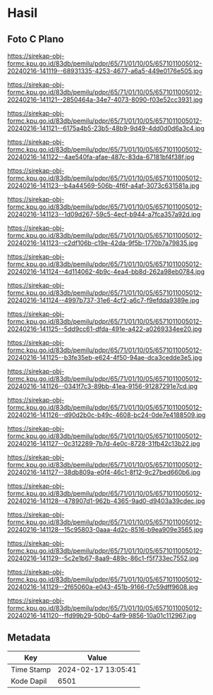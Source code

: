 # Hasil

## Foto C Plano

https://sirekap-obj-formc.kpu.go.id/83db/pemilu/pdpr/65/71/01/10/05/6571011005012-20240216-141119--68931335-4253-4677-a6a5-449e0176e505.jpg

https://sirekap-obj-formc.kpu.go.id/83db/pemilu/pdpr/65/71/01/10/05/6571011005012-20240216-141121--2850464a-34e7-4073-8090-f03e52cc3931.jpg

https://sirekap-obj-formc.kpu.go.id/83db/pemilu/pdpr/65/71/01/10/05/6571011005012-20240216-141121--6175a4b5-23b5-48b9-9d49-4dd0d0d6a3c4.jpg

https://sirekap-obj-formc.kpu.go.id/83db/pemilu/pdpr/65/71/01/10/05/6571011005012-20240216-141122--4ae540fa-afae-487c-83da-67181bf4f38f.jpg

https://sirekap-obj-formc.kpu.go.id/83db/pemilu/pdpr/65/71/01/10/05/6571011005012-20240216-141123--b4a44569-506b-4f6f-a4af-3073c631581a.jpg

https://sirekap-obj-formc.kpu.go.id/83db/pemilu/pdpr/65/71/01/10/05/6571011005012-20240216-141123--1d09d267-59c5-4ecf-b944-a7fca357a92d.jpg

https://sirekap-obj-formc.kpu.go.id/83db/pemilu/pdpr/65/71/01/10/05/6571011005012-20240216-141123--c2df106b-c19e-42da-9f5b-1770b7a79835.jpg

https://sirekap-obj-formc.kpu.go.id/83db/pemilu/pdpr/65/71/01/10/05/6571011005012-20240216-141124--4d114062-4b9c-4ea4-bb8d-262a98eb0784.jpg

https://sirekap-obj-formc.kpu.go.id/83db/pemilu/pdpr/65/71/01/10/05/6571011005012-20240216-141124--4997b737-31e6-4cf2-a6c7-f9efdda9389e.jpg

https://sirekap-obj-formc.kpu.go.id/83db/pemilu/pdpr/65/71/01/10/05/6571011005012-20240216-141125--5dd9cc61-dfda-491e-a422-a0269334ee20.jpg

https://sirekap-obj-formc.kpu.go.id/83db/pemilu/pdpr/65/71/01/10/05/6571011005012-20240216-141125--b3fe35eb-e624-4f50-94ae-dca3cedde3e5.jpg

https://sirekap-obj-formc.kpu.go.id/83db/pemilu/pdpr/65/71/01/10/05/6571011005012-20240216-141126--0341f7c3-89bb-41ea-9156-91287291e7cd.jpg

https://sirekap-obj-formc.kpu.go.id/83db/pemilu/pdpr/65/71/01/10/05/6571011005012-20240216-141126--d90d2b0c-b49c-4608-bc24-0de7e4188509.jpg

https://sirekap-obj-formc.kpu.go.id/83db/pemilu/pdpr/65/71/01/10/05/6571011005012-20240216-141127--0c312289-7b7d-4e0c-8728-31fb42c13b22.jpg

https://sirekap-obj-formc.kpu.go.id/83db/pemilu/pdpr/65/71/01/10/05/6571011005012-20240216-141127--38db809a-e0f4-46c1-8f12-9c27bed660b6.jpg

https://sirekap-obj-formc.kpu.go.id/83db/pemilu/pdpr/65/71/01/10/05/6571011005012-20240216-141128--478907d1-962b-4365-9ad0-d9403a39cdec.jpg

https://sirekap-obj-formc.kpu.go.id/83db/pemilu/pdpr/65/71/01/10/05/6571011005012-20240216-141128--15c95803-0aaa-4d2c-8516-b9ea909e3565.jpg

https://sirekap-obj-formc.kpu.go.id/83db/pemilu/pdpr/65/71/01/10/05/6571011005012-20240216-141129--5c2e1b67-8aa9-489c-86c1-f5f733ec7552.jpg

https://sirekap-obj-formc.kpu.go.id/83db/pemilu/pdpr/65/71/01/10/05/6571011005012-20240216-141129--2f65060a-e043-451b-9166-f7c59dff9608.jpg

https://sirekap-obj-formc.kpu.go.id/83db/pemilu/pdpr/65/71/01/10/05/6571011005012-20240216-141120--ffd99b29-50b0-4af9-9856-10a01c112967.jpg


## Metadata

| Key        | Value               |
| ---------- | ------------------- |
| Time Stamp | 2024-02-17 13:05:41 |
| Kode Dapil | 6501                |



